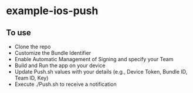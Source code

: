 # example-ios-push

## To use

* Clone the repo
* Customize the Bundle Identifier
* Enable Automatic Management of Signing and specify your Team
* Build and Run the app on your device
* Update Push.sh values with your details (e.g., Device Token, Bundle ID, Team ID, Key)
* Execute ./Push.sh to receive a notification
